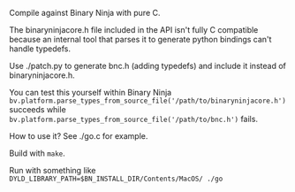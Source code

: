 Compile against Binary Ninja with pure C.

The binaryninjacore.h file included in the API isn't fully C compatible because an internal tool that parses it to generate python bindings can't handle typedefs.

Use ./patch.py to generate bnc.h (adding typedefs) and include it instead of binaryninjacore.h.

You can test this yourself within Binary Ninja `bv.platform.parse_types_from_source_file('/path/to/binaryninjacore.h')` succeeds while `bv.platform.parse_types_from_source_file('/path/to/bnc.h')` fails.

How to use it? See ./go.c for example.

Build with `make`.

Run with something like `DYLD_LIBRARY_PATH=$BN_INSTALL_DIR/Contents/MacOS/ ./go`
